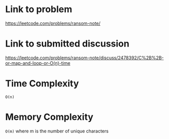 # Link to problem
https://leetcode.com/problems/ransom-note/

# Link to submitted discussion
https://leetcode.com/problems/ransom-note/discuss/2478392/C%2B%2B-or-map-and-loop-or-O(n)-time

# Time Complexity
`O(n)`

# Memory Complexity
`O(m)` where m is the number of unique characters
